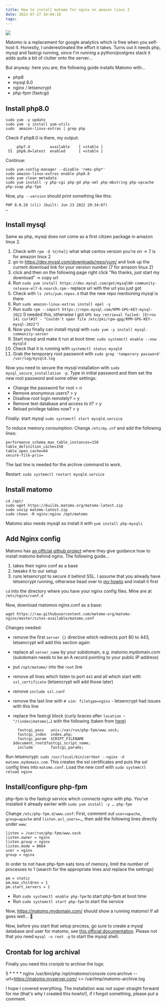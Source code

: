 ```yaml
---
title: How to install matomo for nginx on amazon linux 2
date: 2022-07-27 16:04:16
tags:
---
```


![](/images/matomo.png)

Matomo is a replacement for google analytics which is free when you self-host it. Honestly, I underestimated the effort it takes. Turns out it needs php, mysql and fastcgi running, since I'm running a python/postgres stack it adds quite a bit of clutter onto the server…

But anyway: here you are, the following guide installs Matomo with…

- php8
- mysql 8.0
- nginx / letsencrypt
- php-fpm (fastcgi)

<!--more-->

## Install php8.0

```
sudo yum -y update
sudo yum -y install yum-utils
sudo  amazon-linux-extras | grep php
```

Check if php8.0 is there, my output:
```
  _  php7.4         available    [ =stable ]
 51  php8.0=latest  enabled      [ =stable ]
 ```

Continue:

```
sudo yum-config-manager --disable 'remi-php*'
sudo amazon-linux-extras enable php8.0
sudo yum clean metadata
sudo yum install -y php-cgi php-gd php-xml php-mbstring php-opcache php-soap php-fpm
```

Now, `php --version` should print something like this:

```
PHP 8.0.20 (cli) (built: Jun 23 2022 20:34:07)
…
```


## Install mysql

Same as php, mysql does not come as a first citizen package in amazon linux 2.

1. Check with `rpm -E %{rhel}` what what centos version you're on -> 7 is for amazon linux 2
2. go to https://dev.mysql.com/downloads/repo/yum/ and look up the current download link for your version number (7 for amazon linux 2)
3. click and then on the following page right click "No thanks, just start my download" -> copy url
4. Run `sudo yum install https://dev.mysql.com/get/mysql80-community-release-el7-6.noarch.rpm` - replace url with the url you just got
5. Check with `ls /etc/yum.repos.d` that the new repo mentioning mysql is there
6. Run `sudo amazon-linux-extras install epel -y`
7. Run sudo `rpm --import https://repo.mysql.com/RPM-GPG-KEY-mysql-2022`  (I needed this, otherwise I got `GPG key retrieval failed: [Errno 14] curl#37 - "Couldn't open file /etc/pki/rpm-gpg/RPM-GPG-KEY-mysql-2022"`)
8. Now you finally can install mysql with `sudo yum -y install mysql-community-server`
9. Start mysql and make it run at boot time: `sudo systemctl enable --now mysqld`
10. Check that it is running with `systemctl status mysqld`
11. Grab the temporary root password with `sudo grep 'temporary password' /var/log/mysqld.log`

Now you need to secure the mysql installation with `sudo mysql_secure_installation -p`. Type in initial password and then set the new root password and some other settings:

- Change the password for root > n
- Remove anonymous users? > y
- Disallow root login remotely? > y
- Remove test database and access to it? > y
- Reload privilege tables now? > y

Finally: start mysql `sudo systemctl start mysqld.service`

To reduce memory consumption: Change `/etc/my.cnf` and add the following lines:

```
performance_schema_max_table_instances=150
table_definition_cache=150
table_open_cache=64
secure-file-priv=
```

The last line is needed for the archive command to work.

Restart: `sudo systemctl restart mysqld.service`

## Install matomo

```
cd /opt/
sudo wget https://builds.matomo.org/matomo-latest.zip
sudo unzip matomo-latest.zip
sudo chown -R nginx:nginx /opt/matomo
```

Matomo also needs mysqli so install it with `yum install php-mysqli`

## Add Nginx config

Matomo has [an official github project](https://github.com/matomo-org/matomo-nginx ) where they give guidance how to install matomo behind nginx. The following guide…

1. takes their nginx conf as a base
2. tweaks it to our setup
3. runs letsencrypt to secure it behind SSL. I assume that you already have letsencrypt running, otherwise head over to [my howto](http://howto.philippkeller.com/2022/05/04/How-to-install-letsencrypt-for-nginx-on-Amazon-Linux-2/) and install it first

`cd` into the directory where you have your nginx config files. Mine are at `/etc/nginx/conf.d`

Now, download matomos nginx.conf as a base:

```
wget https://raw.githubusercontent.com/matomo-org/matomo-nginx/master/sites-available/matomo.conf
```

Changes needed:

- remove the first `server {}` directive which redirects port 80 to 443, letsencrypt will add this section again
- replace all `server_name` by your subdomain, e.g. matomo.mydomain.com (subdomain needs to be an A record pointing to your public IP address)
- put `/opt/matomo/` into the `root` line
- remove all lines which listen to port `443` and all which start with `ssl_certificate` (letsencrypt will add those later)
- remove `include ssl.conf`
- remove the last line with `# vim: filetype=nginx` - letsencrypt had issues with this line
- replace the fastcgi block (curly braces after `location ~ ^/(index|matomo|…`) with the following (taken from [here](https://rootritesh.medium.com/configure-php7-1-nginx-on-amazon-linux-2-ami-b545047911))

        fastcgi_pass   unix:/var/run/php-fpm/www.sock;
        fastcgi_index  index.php;
        fastcgi_param  SCRIPT_FILENAME  $document_root$fastcgi_script_name;
        include        fastcgi_params;


Run letsencrypt: `sudo /usr/local/bin/certbot --nginx -d matomo.mydomain.com`. This creates the ssl certificates and puts the ssl config lines into `matomo.conf`. Load the new conf with `sudo systemctl reload nginx`

## Install/configure php-fpm

php-fpm is the fastcgi service which connects nginx with php. You've installed it already earlier with `sudo yum install -y … php-fpm`

Change `/etc/php-fpm.d/www.conf`: First, comment out `user=apache`, `group=apache` and `listen.acl_users=…`, then add the following lines directly under `www`:

```
listen = /var/run/php-fpm/www.sock
listen.owner = nginx
listen.group = nginx
listen.mode = 0664
user = nginx
group = nginx
```

In order to not have php-fpm eats tons of memory, limit the number of processes to 1 (search for the appropriate lines and replace the settings)
```
pm = static
pm.max_children = 1
pm.start_servers = 1
```

- Run `sudo systemctl enable php-fpm` to start php-fpm at boot time
- Run `sudo systemctl start php-fpm` to start the service

Now, https://matomo.mydomain.com/ should show a running matomo! If all goes well… 🤞 

Now, before you start that setup process, go sure to create a mysql database and user for matomo, see [this official documentation](https://matomo.org/faq/how-to-install/faq_23484/). Please not that you need `mysql -u root -p` to start the mysql shell.

## Crontab for log archival

Finally you need this cronjob to archive the logs:

5 * * * * nginx /usr/bin/php /opt/matomo/console core:archive --url=https://matomo.myserver.com/ >> /var/tmp/matomo-archive.log

I hope I covered everything. The installation was not super straight forward for me (that's why I created this howto!), if I forgot something, please put a comment.
